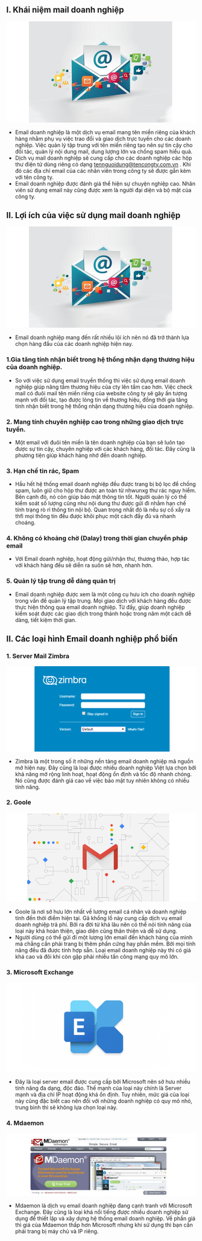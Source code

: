 ## I. Khái niệm mail doanh nghiệp 
<img src = "img/131.png">

- Email doanh nghiệp là một dịch vụ email mang tên miền riêng của khách hàng nhằm phụ vụ việc trao đổi và giao dịch trực tuyến cho các doanh nghiệp. Việc quản lý tập trung với tên miền riêng tạo nên sự tin cậy cho đối tác, quản lý nội dung mail, dung lượng lớn va chống spam hiểu quả.
- Dịch vụ mail doanh nghiệp sẽ cung cấp cho các doanh nghiệp các hộp thư điện tử dùng riêng có dạng tennguoidung@tencongty.com.vn  . Khi đó các địa chỉ email của các nhân viên trong công ty sẽ được gắn kèm với tên công ty.
- Email doanh nghiệp được đánh giá thể hiện sự chuyện nghiệp cao. Nhân viên sử dụng email này cũng được xem là người đại diện và bộ mặt của công ty.

## II. Lợi ích của việc sử dụng mail doanh nghiệp
<img src = "img/131.png">

- Email doanh nghiệp mang đến rất nhiều lội ích nên nó đã trở thành lựa chọn hàng đầu của các doanh nghiệp hiện nay.

### 1.Gia tăng tính nhận biết trong hệ thống nhận dạng thương hiệu của doanh nghiệp.
- So với việc sử dụng email truyền thống thì việc sử dụng email doanh nghiệp giúp nâng tầm thương hiệu của cty lên tầm cao hơn. Việc check mail có đuôi mail tên miền riêng của website công ty sẽ gây ấn tượng mạnh với đối tác, tạo được lòng tin về thương hiệu, đồng thời gia tăng tính nhận biết trong hệ thống nhận dạng thương hiệu của doanh nghiệp.

### 2. Mang tính chuyên nghiệp cao trong những giao dịch trực tuyến.
- Một email với đuôi tên miền là tên doanh nghiệp của bạn sẽ luôn tạo được sự tin cậy, chuyên nghiệp với các khách hàng, đối tác. Đây cũng là phương tiện giúp khách hàng nhớ đến doanh nghiệp.

### 3. Hạn chế tin rác, Spam
- Hầu hết hệ thống email doanh nghiệp đều được trang bị bộ lọc để chống spam, luôn giữ cho hộp thư được an toàn từ nhwunxg thư rác nguy hiểm. Bên cạnh đó, nó còn giúp bảo mật thông tin tốt. Người quản lý có thể kiểm soát số lượng cũng như nội dung thư được gửi đi nhằm hạn chế tính trạng rò rỉ thông tin nội bộ. Quan trọng nhất đó là nếu sự cố xẩy ra thfi mọi thông tin đều được khôi phục một cách đầy đủ và nhanh choáng.

### 4. Không có khoảng chờ (Dalay) trong thời gian chuyển pháp email
- Vời Email doanh nghiệp, hoạt động gửi/nhận thư, thương thảo, hợp tác với khách hàng đều sẽ diễn ra suôn sẽ hơn, nhanh hơn.

### 5. Quản lý tập trung dễ dàng quản trị
- Email doanh nghiệp được xem là một công cụ hưu ích cho doanh nghiệp trong vấn đề quản lý tập trung. Mọi giao dịch với khách hàng đều được thực hiện thông qua email doanh nghiệp. Từ đấy, giúp doanh nghiệp kiểm soát được các giao dịch trong thánh hoặc trong năm một cách dễ dàng, tiết kiệm thời gian.

## II. Các loại hình Email doanh nghiệp phổ biến
### 1. Server Mail Zimbra
<img src = "img/133.png">

- Zimbra là một trong số ít những nền tảng email doanh nghiệp mã nguồn mở hiện nay. Đây cũng là loại được nhiều doanh nghiệp Việt lựa chọn bởi khả năng mở rộng linh hoạt, hoạt động ổn định và tốc độ nhanh chóng. Nó cũng được đánh giá cao về việc bảo mật tuy nhiên không có nhiều tính năng.

### 2. Goole 
<img src = "img/134.png">

- Goole là nơi sở hưu lớn nhất về lương email cá nhân và doanh nghiệp tính đến thời điểm hiện tại. Gã khổng lồ này cung cấp dịch vụ email doanh nghiệp trả phí. Bởi ra đời từ khá lâu nên có thể nói tính năng của loại này khá hoàn thiện, giao diện cũng thân thiện và dễ sử dụng.
- Người dùng có thể gửi đi một lượng lớn email đến khách hàng của mình mà chẳng cần phải trang bị thêm phần cứng hay phần mềm. Bởi mọi tính năng đều đã được tính hợp sẵn. Loại email doanh nghiệp này thì có giá khá cao và đôi khi còn gặp phải nhiều tấn công mạng quy mô lớn.

### 3. Microsoft Exchange
<img src = "img/135.png">

- Đây là loại server email được cung cấp bởi Microsoft nên sở hưu nhiều tính năng đa dạng, độc đáo. Thế mạnh của loại này chính là Server mạnh và địa chỉ IP hoạt động khá ổn định. Tuy nhiên, mức giá của loại này cũng đặc biết cao nên đối với những doanh nghiệp có quy mô nhỏ, trung bình thì sẽ không lựa chọn loại này.

### 4. Mdaemon
<img src = "img/136.png">

- Mdaemon là dịch vụ email doanh nghiệp đang cạnh tranh với Microsoft Exchange. Đây cũng là loại khá nổi tiếng được nhiều doanh nghiệp sử dụng để thiết lập và xây dựng hệ thống email doanh nghiệp. Về phần giá thì giá của Mdaemon thấp hơn Microsoft nhưng khi sử dụng thì bạn cần phải trang bị máy chủ và IP riêng.